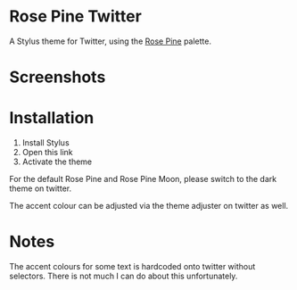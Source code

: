 # Rose Pine Twitter

A Stylus theme for Twitter, using the [Rose Pine](https://rosepinetheme.com/) palette.

# Screenshots

# Installation
1. Install Stylus
2. Open this link
3. Activate the theme

For the default Rose Pine and Rose Pine Moon, please switch to the dark theme on twitter. 

The accent colour can be adjusted via the theme adjuster on twitter as well.

# Notes
The accent colours for some text is hardcoded onto twitter without selectors. There is not much I can do about this unfortunately.
